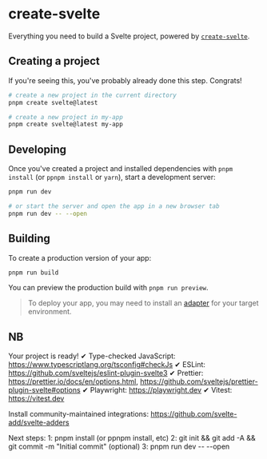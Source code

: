 # create-svelte

Everything you need to build a Svelte project, powered by [`create-svelte`](https://github.com/sveltejs/kit/tree/master/packages/create-svelte).

## Creating a project

If you're seeing this, you've probably already done this step. Congrats!

```bash
# create a new project in the current directory
pnpm create svelte@latest

# create a new project in my-app
pnpm create svelte@latest my-app
```

## Developing

Once you've created a project and installed dependencies with `pnpm install` (or `ppnpm install` or `yarn`), start a development server:

```bash
pnpm run dev

# or start the server and open the app in a new browser tab
pnpm run dev -- --open
```

## Building

To create a production version of your app:

```bash
pnpm run build
```

You can preview the production build with `pnpm run preview`.

> To deploy your app, you may need to install an [adapter](https://kit.svelte.dev/docs/adapters) for your target environment.

## NB

Your project is ready!
✔ Type-checked JavaScript: https://www.typescriptlang.org/tsconfig#checkJs
✔ ESLint: https://github.com/sveltejs/eslint-plugin-svelte3
✔ Prettier: https://prettier.io/docs/en/options.html, https://github.com/sveltejs/prettier-plugin-svelte#options
✔ Playwright: https://playwright.dev
✔ Vitest: https://vitest.dev

Install community-maintained integrations: https://github.com/svelte-add/svelte-adders

Next steps:
1: pnpm install (or ppnpm install, etc)
2: git init && git add -A && git commit -m "Initial commit" (optional)
3: pnpm run dev -- --open
